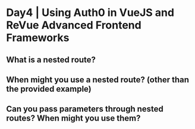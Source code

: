 # Day4 | Using Auth0 in VueJS and ReVue Advanced Frontend Frameworks

## What is a nested route?

## When might you use a nested route? (other than the provided example)

## Can you pass parameters through nested routes? When might you use them?